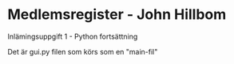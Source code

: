 # Medlemsregister - John Hillbom
Inlämingsuppgift 1 - Python fortsättning

Det är gui.py filen som körs som en "main-fil" 
